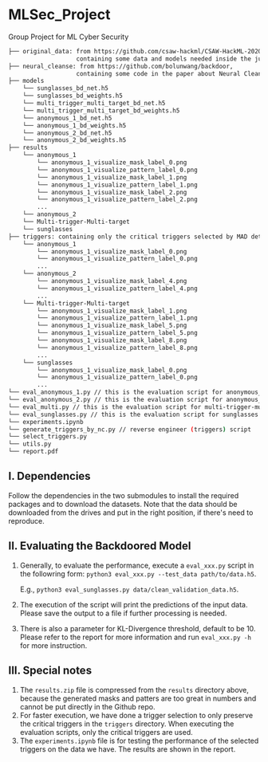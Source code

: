 # MLSec_Project
Group Project for ML Cyber Security

```bash
├── original_data: from https://github.com/csaw-hackml/CSAW-HackML-2020, 
                   containing some data and models needed inside the jupyter notebook
├── neural_cleanse: from https://github.com/bolunwang/backdoor, 
                   containing some code in the paper about Neural Cleanse
├── models
    └── sunglasses_bd_net.h5
    └── sunglasses_bd_weights.h5
    └── multi_trigger_multi_target_bd_net.h5
    └── multi_trigger_multi_target_bd_weights.h5
    └── anonymous_1_bd_net.h5
    └── anonymous_1_bd_weights.h5
    └── anonymous_2_bd_net.h5
    └── anonymous_2_bd_weights.h5
├── results
    └── anonymous_1
        └── anonymous_1_visualize_mask_label_0.png
        └── anonymous_1_visualize_pattern_label_0.png
        └── anonymous_1_visualize_mask_label_1.png
        └── anonymous_1_visualize_pattern_label_1.png
        └── anonymous_1_visualize_mask_label_2.png
        └── anonymous_1_visualize_pattern_label_2.png
        ...
    └── anonymous_2
    └── Multi-trigger-Multi-target
    └── sunglasses
├── triggers: containing only the critical triggers selected by MAD detection
    └── anonymous_1
        └── anonymous_1_visualize_mask_label_0.png
        └── anonymous_1_visualize_pattern_label_0.png
        ...
    └── anonymous_2
        └── anonymous_1_visualize_mask_label_4.png
        └── anonymous_1_visualize_pattern_label_4.png
        ...
    └── Multi-trigger-Multi-target
        └── anonymous_1_visualize_mask_label_1.png
        └── anonymous_1_visualize_pattern_label_1.png
        └── anonymous_1_visualize_mask_label_5.png
        └── anonymous_1_visualize_pattern_label_5.png
        └── anonymous_1_visualize_mask_label_8.png
        └── anonymous_1_visualize_pattern_label_8.png
        ...
    └── sunglasses
        └── anonymous_1_visualize_mask_label_0.png
        └── anonymous_1_visualize_pattern_label_0.png
        ...
└── eval_anonymous_1.py // this is the evaluation script for anonymous_1 badnet
└── eval_anonymous_2.py // this is the evaluation script for anonymous_2 badnet
└── eval_multi.py // this is the evaluation script for multi-trigger-multi-target badnet
└── eval_sunglasses.py // this is the evaluation script for sunglasses badnet
└── experiments.ipynb
└── generate_triggers_by_nc.py // reverse engineer (triggers) script
└── select_triggers.py
└── utils.py
└── report.pdf
```

## I. Dependencies
   Follow the dependencies in the two submodules to install the required packages and to download the datasets. Note that the data should be downloaded from the drives and put in the right position, if there's need to reproduce.

## II. Evaluating the Backdoored Model
   1. Generally, to evaluate the performance, execute a `eval_xxx.py` script in the followring form:
      `python3 eval_xxx.py --test_data path/to/data.h5`.
      
      E.g., `python3 eval_sunglasses.py data/clean_validation_data.h5`.
   2. The execution of the script will print the predictions of the input data. Please save the output to a file if further processing is needed.
   3. There is also a parameter for KL-Divergence threshold, default to be 10. Please refer to the report for more information and run `eval_xxx.py -h` for more instruction.
   
## III. Special notes
   1. The `results.zip` file is compressed from the `results` directory above, because the generated masks and patters are too great in numbers and cannot be put directly in the Github repo.
   2. For faster execution, we have done a trigger selection to only preserve the critical triggers in the `triggers` directory. When executing the evaluation scripts, only the critical triggers are used.
   3. The `experiments.ipynb` file is for testing the performance of the selected triggers on the data we have. The results are shown in the report.

